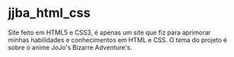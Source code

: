 # jjba_html_css
Site feito em HTML5 e CSS3, é apenas um site que fiz para aprimorar minhas habilidades e conhecimentos em HTML e CSS. O tema do projeto é sobre o anime JoJo's Bizarre Adventure's.
